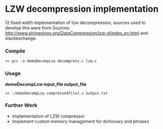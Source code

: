 
# LZW decompression implementation

12 fixed width implementation of lzw decompression, sources used to develop this were from Sources: http://www.stringology.org/DataCompression/lzw-d/index_en.html and stackexchange.

### Compile

``` >> gcc -o demoDecompLzw decompress.c lzw.c ```

### Usage

**demoDecompLzw      input_file     output_file**

``` >> ./demoDecompLzw compressedfile1.z output.txt ```

### Further Work
- Implementation of LZW compressor
- Implement custom memory management for dictionary and phrases

